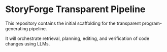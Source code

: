 # StoryForge Transparent Pipeline

This repository contains the initial scaffolding for the transparent program-generating pipeline.

It will orchestrate retrieval, planning, editing, and verification of code changes using LLMs.
